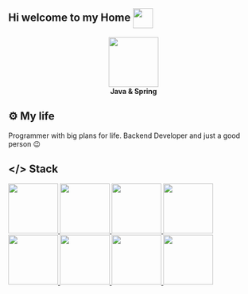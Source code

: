 ## Hi welcome to my Home <img src="https://github.com/goforbg/telegram-emoji-gifs/blob/master/wink.gif?raw=true" width="40" align="center"/>

<!--
**Misterser1/Misterser1** is a ✨ _special_ ✨ repository because its `README.md` (this file) appears on your GitHub profile.

Here are some ideas to get you started:

- 🔭 I’m currently working on ...
- 🌱 I’m currently learning ...
- 👯 I’m looking to collaborate on ...
- 🤔 I’m looking for help with ...
- 💬 Ask me about ...
- 📫 How to reach me: ...
- 😄 Pronouns: ...
- ⚡ Fun fact: ...
-->
<div id="header" align="center">
  <img src="https://img.icons8.com/?size=100&id=90519&format=png&color=000000" width="100"/>
</div>
<div id="header2" align="center">
  <b>Java & Spring</b>
</div>

## ⚙️ My life
Programmer with big plans for life. Backend Developer and just a good person 😉

## </> Stack
<div id="stack">
  <a href="https://www.java.com/ru/">
  <img src="https://img.icons8.com/?size=100&id=13679&format=png&color=000000" width="100"/>
  </a>
  <a href="https://spring.io/">
  <img src="https://img.icons8.com/?size=100&id=90519&format=png&color=000000" width="100"/>
  </a>
  <a href="https://www.postgresql.org/">
  <img src="https://img.icons8.com/?size=100&id=38561&format=png&color=000000" width="100"/>
  </a>
  <a href="https://httpd.apache.org/">
  <img src="https://img.icons8.com/?size=100&id=t5FJr3NzrPSm&format=png&color=000000" width="100"/>
  </a>
  <a href="https://github.com/session">
  <img src="https://img.icons8.com/?size=100&id=20906&format=png&color=000000" width="100"/>
  </a>
  <a href="https://www.docker.com/">
  <img src="https://img.icons8.com/?size=100&id=cdYUlRaag9G9&format=png&color=000000" width="100"/>
  </a>
  <a href="https://kafka.apache.org/">
  <img src="https://img.icons8.com/?size=100&id=fOhLNqGJsUbJ&format=png&color=000000" width="100"/>
  </a>
  <a href="https://hibernate.org/">
  <img src="https://cdn.icon-icons.com/icons2/2699/PNG/512/hibernate_logo_icon_171004.png" width="100"/>
  </a>
</div>
